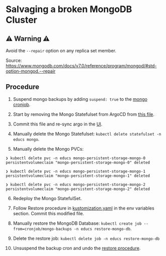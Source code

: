 # Salvaging a broken MongoDB Cluster

## :warning: Warning :warning:

Avoid the `--repair` option on any replica set member.

Source: https://www.mongodb.com/docs/v7.0/reference/program/mongod/#std-option-mongod.--repair

## Procedure

1. Suspend mongo backups by adding `suspend: true` to the [mongo cronjob](./backups-cron.yml).

2. Start by removing the Mongo Statefulset from ArgoCD from [this file](./kustomization.yaml).

3. Commit this file and re-sync argo in the [UI](https://gitops.k8s.cguertin.dev/applications/argocd/educs-topology?view=tree&conditions=false).

4. Manually delete the Mongo Statefulset: `kubectl delete statefulset -n educs mongo`.

5. Manually delete the Mongo PVCs: 

```
❯ kubectl delete pvc -n educs mongo-persistent-storage-mongo-0
persistentvolumeclaim "mongo-persistent-storage-mongo-0" deleted

❯ kubectl delete pvc -n educs mongo-persistent-storage-mongo-1
persistentvolumeclaim "mongo-persistent-storage-mongo-1" deleted

❯ kubectl delete pvc -n educs mongo-persistent-storage-mongo-2
persistentvolumeclaim "mongo-persistent-storage-mongo-2" deleted
```

6. Redeploy the Mongo StatefulSet.

7. Follow Restore procedure in [kustomization.yaml](./kustomization.yaml) in the env variables section. Commit this modified file.

8. Manually restore the MongoDB Database: `kubectl create job --from=cronjob/mongo-backups -n educs restore-mongo-db`.

9. Delete the restore job: `kubectl delete job -n educs restore-mongo-db`

10. Unsuspend the backup cron and undo the [restore procedure](./kustomization.yaml).